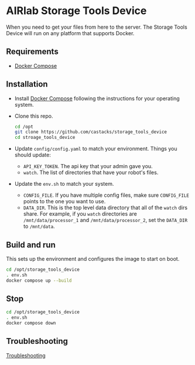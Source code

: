 # AIRlab Storage Tools Device

When you need to get your files from here to the server. The Storage Tools Device will run on any platform that supports Docker.  

## Requirements

* [Docker Compose](https://docs.docker.com/compose/install/standalone/)

## Installation

* Install [Docker Compose](https://docs.docker.com/compose/install/standalone/) following the instructions for your operating system.  

* Clone this repo.

  ```bash
  cd /opt 
  git clone https://github.com/castacks/storage_tools_device
  cd stroage_tools_device
  ```

* Update `config/config.yaml` to match your environment.  Things you should update:

  * `API_KEY_TOKEN`.  The api key that your admin gave you.
  * `watch`.  The list of directories that have your robot's files.

* Update the `env.sh` to match your system.

  * `CONFIG_FILE`.  If you have multiple config files, make sure `CONFIG_FILE` points to the one you want to use.
  * `DATA_DIR`. This is the top level data directory that all of the `watch` dirs share.  For example, if you `watch` directories are `/mnt/data/processor_1` and `/mnt/data/processor_2`, set the `DATA_DIR` to `/mnt/data`.  

## Build and run

This sets up the environment and configures the image to start on boot.

``` bash
cd /opt/storage_tools_device
. env.sh
docker compose up --build
```

## Stop

``` bash
cd /opt/storage_tools_device
. env.sh
docker compose down
```

## Troubleshooting

[Troubleshooting](docs/Troubleshooting.md)
